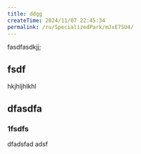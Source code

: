 ```yaml
---
title: ddgg
createTime: 2024/11/07 22:45:34
permalink: /ru/SpecializedPark/mJxE7SU4/
---
```



fasdfasdkjj;


## fsdf 


hkjhljhlkhl


## dfasdfa 

### 1fsdfs

dfadsfad adsf
